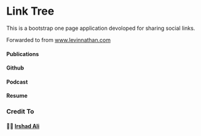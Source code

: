 # Link Tree
This is a bootstrap one page application devoloped for sharing social links.

Forwarded to from www.levinnathan.com

#### Publications
#### Github
#### Podcast
#### Resume


### Credit To
#### 👨‍💻 <a href="https://github.com/irshad">Irshad Ali</a>

